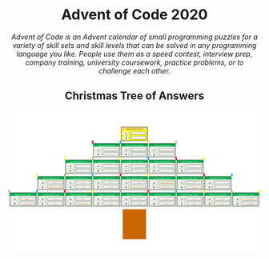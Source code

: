 <h1 align="center">Advent of Code 2020</h1>
<p align="center"><i>Advent of Code is an Advent calendar of small programming puzzles for a variety of skill sets and skill levels that can be solved in any programming language you like. People use them as a speed contest, interview prep, company training, university coursework, practice problems, or to challenge each other.</i></p>
<div align="center">
  
## Christmas Tree of Answers
![Christmas Tree of Answers](https://github.com/liljeroth/AoC-2020/blob/main/Christmas%20Tree%20of%20Answers.png?raw=true)
